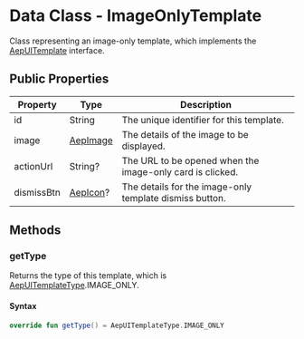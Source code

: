 # Data Class - ImageOnlyTemplate

Class representing an image-only template, which implements the [AepUITemplate](aepuitemplate.md) interface.

## Public Properties

| Property   | Type                       | Description                                                |
| ---------- | -------------------------- | ---------------------------------------------------------- |
| id         | String                     | The unique identifier for this template.                   |
| image      | [AepImage](./aepimage.md)  | The details of the image to be displayed.                  |
| actionUrl  | String?                    | The URL to be opened when the image-only card is clicked.  |
| dismissBtn | [AepIcon](./aepicon.md)?   | The details for the image-only template dismiss button.    |

## Methods

### getType 

Returns the type of this template, which is [AepUITemplateType](aepuitemplatetype.md).IMAGE_ONLY.

#### Syntax

``` kotlin
override fun getType() = AepUITemplateType.IMAGE_ONLY
```


